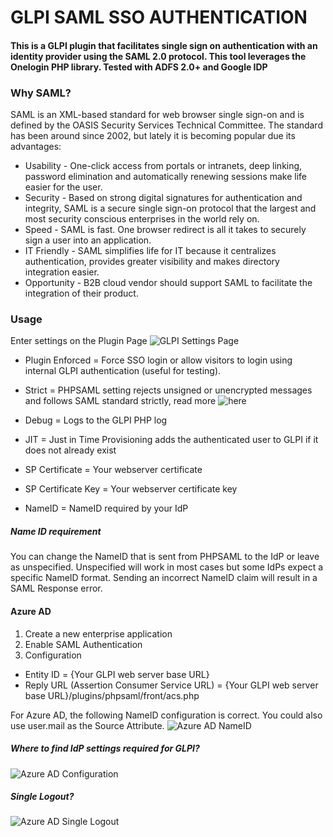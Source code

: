 
# GLPI SAML SSO AUTHENTICATION

#### This is a GLPI plugin that facilitates single sign on authentication with an identity provider using the SAML 2.0 protocol.  This tool leverages the Onelogin PHP library.  Tested with ADFS 2.0+ and Google IDP

### Why SAML?

SAML is an XML-based standard for web browser single sign-on and is defined by the OASIS Security Services Technical Committee. The standard has been around since 2002, but lately it is becoming popular due its advantages:

* Usability - One-click access from portals or intranets, deep linking, password elimination and automatically renewing sessions make life easier for the user.
* Security - Based on strong digital signatures for authentication and integrity, SAML is a secure single sign-on protocol that the largest and most security conscious enterprises in the world rely on.
* Speed - SAML is fast. One browser redirect is all it takes to securely sign a user into an application.
* IT Friendly - SAML simplifies life for IT because it centralizes authentication, provides greater visibility and makes directory integration easier.
* Opportunity - B2B cloud vendor should support SAML to facilitate the integration of their product.

### Usage

Enter settings on the Plugin Page
![GLPI Settings Page](https://derrick-smith.com/wp-content/uploads/2020/10/Settings.png)

* Plugin Enforced = Force SSO login or allow visitors to login using internal GLPI authentication (useful for testing).
* Strict = PHPSAML setting rejects unsigned or unencrypted messages and follows SAML standard strictly, read more ![here](https://github.com/onelogin/php-saml)
* Debug = Logs to the GLPI PHP log
* JIT = Just in Time Provisioning adds the authenticated user to GLPI if it does not already exist

* SP Certificate = Your webserver certificate
* SP Certificate Key = Your webserver certificate key
* NameID = NameID required by your IdP

##### Name ID requirement
You can change the NameID that is sent from PHPSAML to the IdP or leave as unspecified.  Unspecified will work in most cases but some IdPs expect a specific NameID format.  Sending an incorrect NameID claim will result in a SAML Response error.

#### Azure AD
1. Create a new enterprise application
2. Enable SAML Authentication
3. Configuration
* Entity ID = {Your GLPI web server base URL}
* Reply URL (Assertion Consumer Service URL) = {Your GLPI web server base URL}/plugins/phpsaml/front/acs.php

For Azure AD, the following NameID configuration is correct.  You could also use user.mail as the Source Attribute.
![Azure AD NameID](https://derrick-smith.com/wp-content/uploads/2021/03/PHPSAML-nameid.png)

##### Where to find IdP settings required for GLPI?
![Azure AD Configuration](https://derrick-smith.com/wp-content/uploads/2020/10/Azure-Configuration.png)

##### Single Logout?
![Azure AD Single Logout](https://derrick-smith.com/wp-content/uploads/2022/11/logout.png)
